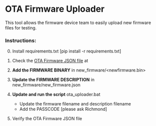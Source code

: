 # OTA Firmware Uploader

This tool allows the firmware device team to easily upload new firmware files for testing.


### Instructions:

0. Install requirements.txt [pip install -r requirements.txt]

1. Check the [OTA Firmware JSON file](https://ft900-iot-portal.s3.amazonaws.com/latest_firmware_updates.json) at 

2. <b>Add the FIRMWARE BINARY</b> in new_firmware/<newfirmware.bin>

3. <b>Update the FIRMWARE DESCRIPTION</b> in new_firmware/new_firmware.json

4. <b>Update and run the script</b> ota_uploader.bat
   - Update the firmware filename and description filename
   - Add the PASSCODE [please ask Richmond]

5. Verify the OTA Firmware JSON file

